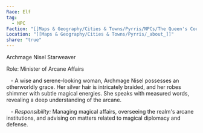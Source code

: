 ```yaml
---
Race: Elf
tag:
  - NPC
Faction: "[[Maps & Geography/Cities & Towns/Pyrris/NPCs/The Queen's Council/_about_]]"
Location: "[[Maps & Geography/Cities & Towns/Pyrris/_about_]]"
share: "true"
---
```


Archmage Nisel Starweaver

Role: Minister of Arcane Affairs

   - A wise and serene-looking woman, Archmage Nisel possesses an otherworldly grace. Her silver hair is intricately braided, and her robes shimmer with subtle magical energies. She speaks with measured words, revealing a deep understanding of the arcane.

   - *Responsibility:* Managing magical affairs, overseeing the realm's arcane institutions, and advising on matters related to magical diplomacy and defense.